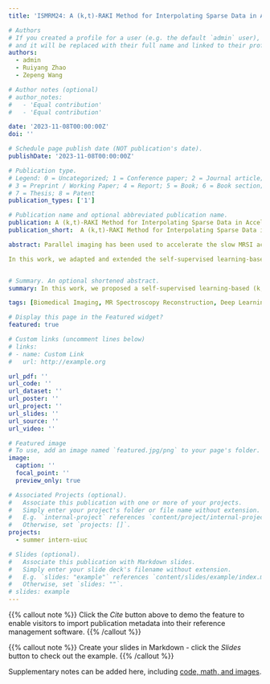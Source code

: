 ```yaml
---
title: 'ISMRM24: A (k,t)-RAKI Method for Interpolating Sparse Data in Accelerated MRSI Acquisitions'

# Authors
# If you created a profile for a user (e.g. the default `admin` user), write the username (folder name) here
# and it will be replaced with their full name and linked to their profile.
authors:
  - admin
  - Ruiyang Zhao
  - Zepeng Wang

# Author notes (optional)
# author_notes:
#   - 'Equal contribution'
#   - 'Equal contribution'

date: '2023-11-08T00:00:00Z'
doi: ''

# Schedule page publish date (NOT publication's date).
publishDate: '2023-11-08T00:00:00Z'

# Publication type.
# Legend: 0 = Uncategorized; 1 = Conference paper; 2 = Journal article;
# 3 = Preprint / Working Paper; 4 = Report; 5 = Book; 6 = Book section;
# 7 = Thesis; 8 = Patent
publication_types: ['1']

# Publication name and optional abbreviated publication name.
publication: A (k,t)-RAKI Method for Interpolating Sparse Data in Accelerated MRSI Acquisitions
publication_short:  A (k,t)-RAKI Method for Interpolating Sparse Data in Accelerated MRSI Acquisitions

abstract: Parallel imaging has been used to accelerate the slow MRSI acquisition [1]. The commonly used linear methods, such as SENSE [2] and GRAPPA [3] based methods, still produce residual aliasing of water/lipid signals which are significant enough to disrupt spatiospectral processing for metabolite reconstruction. Nonlinear k-space interpolation methods have demonstrated success in parallel MRI [4]. RAKI (Robust Artificial neural networks for k‐space Interpolation) [5][6] has been designed to calibrate CNN from autocalibration signal (ACS) data which can later be employed on the whole undersampled k-space. However, RAKI has thus far been applied exclusively to MRI data. Formerly, MRSI reconstruction has also seen the integration of neural networks [7]. Nevertheless, these approaches focused on nonlinear relationships within the k-space domain, overlooking valuable information in the temporal dimension.

In this work, we adapted and extended the self-supervised learning-based RAKI method by incorporating the FID dimension into a 3D, complex-valued convolutional network, for MRSI reconstruction. We improved the design by training a single network to handle multi-coil data simultaneously instead of the coil-by-coil interpolation in the original RAKI method. We demonstrate reduced aliasing by the proposed method and consequently improved spatiospectral processing results, using in vivo 1H-MRSI data. 


# Summary. An optional shortened abstract.
summary: In this work, we proposed a self-supervised learning-based (k,t)-space interpolation method, (k,t)-RAKI, that is useful for further accelerating MRSI acquisition, in combination with subspace methods.

tags: [Biomedical Imaging, MR Spectroscopy Reconstruction, Deep Learning]

# Display this page in the Featured widget?
featured: true

# Custom links (uncomment lines below)
# links:
# - name: Custom Link
#   url: http://example.org

url_pdf: ''
url_code: ''
url_dataset: ''
url_poster: ''
url_project: ''
url_slides: ''
url_source: ''
url_video: ''

# Featured image
# To use, add an image named `featured.jpg/png` to your page's folder.
image:
  caption: ''
  focal_point: ''
  preview_only: true

# Associated Projects (optional).
#   Associate this publication with one or more of your projects.
#   Simply enter your project's folder or file name without extension.
#   E.g. `internal-project` references `content/project/internal-project/index.md`.
#   Otherwise, set `projects: []`.
projects:
  - summer intern-uiuc

# Slides (optional).
#   Associate this publication with Markdown slides.
#   Simply enter your slide deck's filename without extension.
#   E.g. `slides: "example"` references `content/slides/example/index.md`.
#   Otherwise, set `slides: ""`.
# slides: example
---
```


{{% callout note %}}
Click the _Cite_ button above to demo the feature to enable visitors to import publication metadata into their reference management software.
{{% /callout %}}

{{% callout note %}}
Create your slides in Markdown - click the _Slides_ button to check out the example.
{{% /callout %}}

Supplementary notes can be added here, including [code, math, and images](https://wowchemy.com/docs/writing-markdown-latex/).
